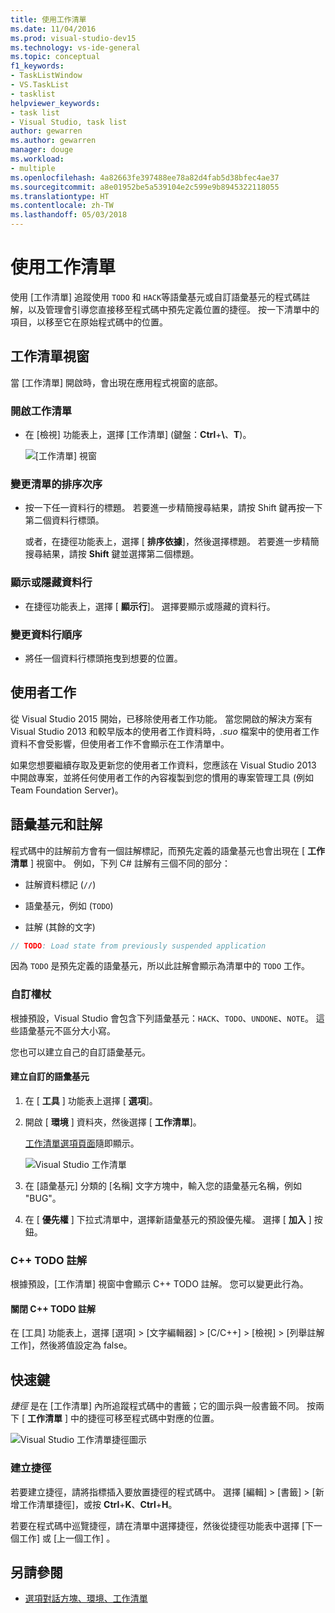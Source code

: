 ```yaml
---
title: 使用工作清單
ms.date: 11/04/2016
ms.prod: visual-studio-dev15
ms.technology: vs-ide-general
ms.topic: conceptual
f1_keywords:
- TaskListWindow
- VS.TaskList
- tasklist
helpviewer_keywords:
- task list
- Visual Studio, task list
author: gewarren
ms.author: gewarren
manager: douge
ms.workload:
- multiple
ms.openlocfilehash: 4a82663fe397488ee78a82d4fab5d38bfec4ae37
ms.sourcegitcommit: a8e01952be5a539104e2c599e9b8945322118055
ms.translationtype: HT
ms.contentlocale: zh-TW
ms.lasthandoff: 05/03/2018
---
```

# <a name="use-the-task-list"></a>使用工作清單

使用 [工作清單]  追蹤使用 `TODO` 和 `HACK`等語彙基元或自訂語彙基元的程式碼註解，以及管理會引導您直接移至程式碼中預先定義位置的捷徑。 按一下清單中的項目，以移至它在原始程式碼中的位置。

## <a name="the-task-list-window"></a>工作清單視窗

當 [工作清單]  開啟時，會出現在應用程式視窗的底部。

### <a name="open-the-task-list"></a>開啟工作清單

- 在 [檢視] 功能表上，選擇 [工作清單] (鍵盤：**Ctrl**+**\\**、**T**)。

    ![[工作清單] 視窗](../ide/media/vs2015_task_list.png "vs2015_task_list")

### <a name="change-the-sort-order-of-the-list"></a>變更清單的排序次序

- 按一下任一資料行的標題。 若要進一步精簡搜尋結果，請按 Shift 鍵再按一下第二個資料行標頭。

     或者，在捷徑功能表上，選擇 [ **排序依據**]，然後選擇標題。 若要進一步精簡搜尋結果，請按 **Shift** 鍵並選擇第二個標題。

### <a name="show-or-hide-columns"></a>顯示或隱藏資料行

- 在捷徑功能表上，選擇 [ **顯示行**]。 選擇要顯示或隱藏的資料行。

### <a name="change-the-order-of-the-columns"></a>變更資料行順序

- 將任一個資料行標頭拖曳到想要的位置。

## <a name="user-tasks"></a>使用者工作

從 Visual Studio 2015 開始，已移除使用者工作功能。 當您開啟的解決方案有 Visual Studio 2013 和較早版本的使用者工作資料時，*.suo* 檔案中的使用者工作資料不會受影響，但使用者工作不會顯示在工作清單中。

如果您想要繼續存取及更新您的使用者工作資料，您應該在 Visual Studio 2013 中開啟專案，並將任何使用者工作的內容複製到您的慣用的專案管理工具 (例如 Team Foundation Server)。

## <a name="tokens-and-comments"></a>語彙基元和註解

程式碼中的註解前方會有一個註解標記，而預先定義的語彙基元也會出現在 [ **工作清單** ] 視窗中。 例如，下列 C# 註解有三個不同的部分：

- 註解資料標記 (`//`)

- 語彙基元，例如 (`TODO`)

- 註解 (其餘的文字)

```csharp
// TODO: Load state from previously suspended application
```

因為 `TODO` 是預先定義的語彙基元，所以此註解會顯示為清單中的 `TODO` 工作。

###  <a name="customTokens"></a> 自訂權杖

根據預設，Visual Studio 會包含下列語彙基元：`HACK`、`TODO`、`UNDONE`、`NOTE`。 這些語彙基元不區分大小寫。

您也可以建立自己的自訂語彙基元。

#### <a name="create-a-custom-token"></a>建立自訂的語彙基元

1. 在 [ **工具** ] 功能表上選擇 [ **選項**]。

2. 開啟 [ **環境** ] 資料夾，然後選擇 [ **工作清單**]。

     [工作清單選項頁面](../ide/reference/task-list-environment-options-dialog-box.md)隨即顯示。

     ![Visual Studio 工作清單](../ide/media/vs2015_task_list_options.png "vs2015_task_list_options")

3. 在 [語彙基元]  分類的 [名稱]  文字方塊中，輸入您的語彙基元名稱，例如 "BUG"。

4. 在 [ **優先權** ] 下拉式清單中，選擇新語彙基元的預設優先權。 選擇 [ **加入** ] 按鈕。

###  <a name="cppComments"></a> C++ TODO 註解

根據預設，[工作清單]  視窗中會顯示 C++ TODO 註解。 您可以變更此行為。

#### <a name="turn-off-c-todo-comments"></a>關閉 C++ TODO 註解

在 [工具] 功能表上，選擇 [選項] > [文字編輯器] > [C/C++] > [檢視] > [列舉註解工作]，然後將值設定為 false。

## <a name="shortcuts"></a>快速鍵

*捷徑* 是在 [工作清單] 內所追蹤程式碼中的書籤；它的圖示與一般書籤不同。 按兩下 [ **工作清單** ] 中的捷徑可移至程式碼中對應的位置。

![Visual Studio 工作清單捷徑圖示](../ide/media/vs2015_task_list_bookmark.png "vs2015_task_list_bookmark")

### <a name="create-a-shortcut"></a>建立捷徑

若要建立捷徑，請將指標插入要放置捷徑的程式碼中。 選擇 [編輯] > [書籤] > [新增工作清單捷徑]，或按 **Ctrl**+**K**、**Ctrl**+**H**。

若要在程式碼中巡覽捷徑，請在清單中選擇捷徑，然後從捷徑功能表中選擇 [下一個工作]  或 [上一個工作]  。

## <a name="see-also"></a>另請參閱

- [選項對話方塊、環境、工作清單](../ide/reference/task-list-environment-options-dialog-box.md)